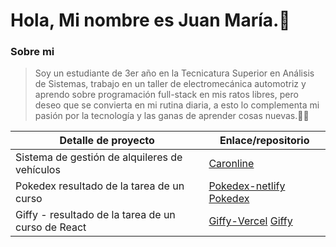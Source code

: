 # Hola, Mi nombre es Juan María.👋

### Sobre mi
> Soy un estudiante de 3er año en la Tecnicatura Superior en Análisis de Sistemas, trabajo en un taller de electromecánica automotriz y aprendo sobre programación full-stack en mis ratos libres, pero deseo que se convierta en mi rutina diaria, a esto lo complementa mi pasión por la tecnología y las ganas de aprender cosas nuevas.🧑‍💻

| Detalle de proyecto | Enlace/repositorio |
| ------------- | ------------- |
| Sistema de gestión de alquileres de vehículos  | [Caronline](https://github.com/JuuanmaSR/Caronline--rent-a-car)  |
| Pokedex resultado de la tarea de un curso  |[Pokedex-netlify](https://pokedex-jmf.netlify.app/)  [Pokedex](https://github.com/JuuanmaSR/Pokedex-tarea-clase-12)  |
| Giffy - resultado de la tarea de un curso de React  |[Giffy-Vercel](https://giffy-project.vercel.app/)  [Giffy](https://github.com/JuuanmaSR/giffy-project)  |

